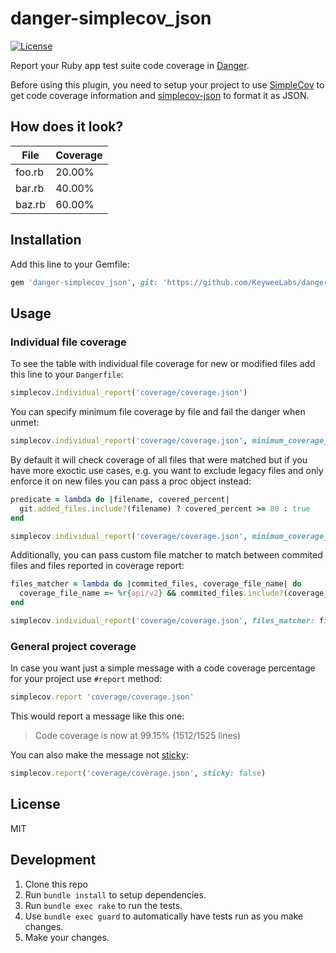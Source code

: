 # danger-simplecov_json

[![License](http://img.shields.io/badge/license-MIT-green.svg?style=flat)](LICENSE.txt)

Report your Ruby app test suite code coverage in [Danger](https://github.com/danger/danger).

Before using this plugin, you need to setup your project to use [SimpleCov](https://github.com/colszowka/simplecov) to get code coverage information and [simplecov-json](https://github.com/vicentllongo/simplecov-json) to format it as JSON.

## How does it look?

| File   | Coverage |
|--------|----------|
| foo.rb | 20.00%   |
| bar.rb | 40.00%   |
| baz.rb | 60.00%   |

## Installation

Add this line to your Gemfile:

```ruby
gem 'danger-simplecov_json', git: 'https://github.com/KeyweeLabs/danger-simplecov_json.git'
```

## Usage

### Individual file coverage

To see the table with individual file coverage for new or modified files add this line to your `Dangerfile`:

```ruby
simplecov.individual_report('coverage/coverage.json')
```

You can specify minimum file coverage by file and fail the danger when unmet:

```ruby
simplecov.individual_report('coverage/coverage.json', minimum_coverage_by_file: 99.9)
```

By default it will check coverage of all files that were matched but if you have more exoctic use cases, e.g. you want to exclude legacy files and only enforce it on new files you can pass a proc object instead:

```ruby
predicate = lambda do |filename, covered_percent|
  git.added_files.include?(filename) ? covered_percent >= 80 : true
end

simplecov.individual_report('coverage/coverage.json', minimum_coverage_by_file: predicate)
```

Additionally, you can pass custom file matcher to match between commited files and files reported in coverage report:

```ruby
files_matcher = lambda do |commited_files, coverage_file_name| do
  coverage_file_name =~ %r{api/v2} && commited_files.include?(coverage_file_name)
end

simplecov.individual_report('coverage/coverage.json', files_matcher: files_matcher)
```

### General project coverage

In case you want just a simple message with a code coverage percentage for your project use `#report` method:

```ruby
simplecov.report 'coverage/coverage.json'
```

This would report a message like this one:

> Code coverage is now at 99.15% (1512/1525 lines)

You can also make the message not [sticky](http://danger.systems/reference.html):

```ruby
simplecov.report('coverage/coverage.json', sticky: false)
```

## License

MIT

## Development

1. Clone this repo
2. Run `bundle install` to setup dependencies.
3. Run `bundle exec rake` to run the tests.
4. Use `bundle exec guard` to automatically have tests run as you make changes.
5. Make your changes.
